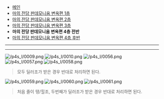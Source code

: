 - [메인](https://github.com/Gangaemonium/Asphodelos/tree/main/README.md)
- [마의 전당 판데모니움 변옥편 1층](https://github.com/Gangaemonium/Asphodelos/tree/main/p1s/README.md)
- [마의 전당 판데모니움 변옥편 2층](https://github.com/Gangaemonium/Asphodelos/tree/main/p2s/README.md)
- [마의 전당 판데모니움 변옥편 3층](https://github.com/Gangaemonium/Asphodelos/tree/main/p3s/README.md)
- __마의 전당 판데모니움 변옥편 4층 전반__
- [마의 전당 판데모니움 변옥편 4층 후반](https://github.com/Gangaemonium/Asphodelos/tree/main/p4s_II/README.md)
--------

--------
![/p4s_I/0009.png](https://raw.githubusercontent.com/Gangaemonium/Asphodelos/main/p4s_I/0009.png)
![/p4s_I/0010.png](https://raw.githubusercontent.com/Gangaemonium/Asphodelos/main/p4s_I/0010.png)
![/p4s_I/0056.png](https://raw.githubusercontent.com/Gangaemonium/Asphodelos/main/p4s_I/0056.png)
![/p4s_I/0057.png](https://raw.githubusercontent.com/Gangaemonium/Asphodelos/main/p4s_I/0057.png)
![/p4s_I/0058.png](https://raw.githubusercontent.com/Gangaemonium/Asphodelos/main/p4s_I/0058.png)
> 모두 딜러조가 받은 경우 반대로 처리하면 된다.

![/p4s_I/0059.png](https://raw.githubusercontent.com/Gangaemonium/Asphodelos/main/p4s_I/0059.png)
![/p4s_I/0060.png](https://raw.githubusercontent.com/Gangaemonium/Asphodelos/main/p4s_I/0060.png)
![/p4s_I/0061.png](https://raw.githubusercontent.com/Gangaemonium/Asphodelos/main/p4s_I/0061.png)
> 처음 줄이 탱/힐조, 두번째가 딜러조가 받은 경우 반대로 처리하면 된다.
